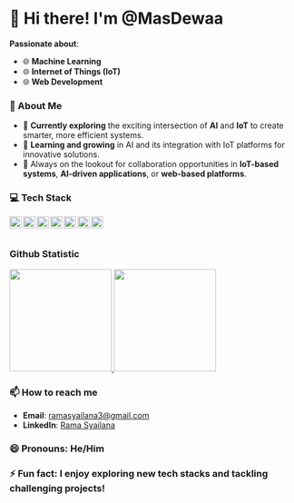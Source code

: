# 👋 Hi there! I'm **@MasDewaa**

**Passionate about**:  
- 🌐 **Machine Learning**  
- 🌐 **Internet of Things (IoT)**  
- 🌐 **Web Development**

### 🚀 About Me
- 🔭 **Currently exploring** the exciting intersection of **AI** and **IoT** to create smarter, more efficient systems.  
- 🌱 **Learning and growing** in AI and its integration with IoT platforms for innovative solutions.  
- 💼 Always on the lookout for collaboration opportunities in **IoT-based systems**, **AI-driven applications**, or **web-based platforms**.

### 💻 Tech Stack
  <a href="#"><img align="left" alt="Python" title="Python" width="21px" src="https://upload.wikimedia.org/wikipedia/commons/c/c3/Python-logo-notext.svg" /></a>
  <a href="#"><img align="left" alt="JavaScript" title="JavaScript" width="21px" src="https://upload.wikimedia.org/wikipedia/commons/9/99/Unofficial_JavaScript_logo_2.svg" /></a>
  <a href="#"><img align="left" alt="HTML/CSS" title="HTML/CSS" width="21px" src="https://upload.wikimedia.org/wikipedia/commons/6/61/HTML5_logo_and_wordmark.svg" /></a>
  <a href="https://www.tensorflow.org/"><img align="left" alt="TensorFlow" title="TensorFlow" width="21px" src="https://upload.wikimedia.org/wikipedia/commons/2/2d/Tensorflow_logo.svg" /></a>
  <a href="https://flask.palletsprojects.com/"><img align="left" alt="Flask" title="Flask" width="21px" src="https://upload.wikimedia.org/wikipedia/commons/3/3c/Flask_logo.svg" /></a>
  <a href="https://nodejs.org/"><img align="left" alt="NodeJS" title="NodeJS" width="21px" src="https://seeklogo.com/images/N/nodejs-logo-FBE122E377-seeklogo.com.png" /></a>
  <a href="https://reactjs.org/"><img align="left" alt="React" title="React" width="21px" src="https://cdn.worldvectorlogo.com/logos/react-2.svg" /></a>
  <br>
  <br>

### Github Statistic
<p align="left">
<a href="https://github.com/MasDewaa">
  <img height="180em" src="https://github-readme-stats-eight-theta.vercel.app/api?username=MasDewaa&show_icons=true&theme=algolia&include_all_commits=true&count_private=true"/>
  <img height="180em" src="https://github-readme-stats-eight-theta.vercel.app/api/top-langs/?username=MasDewaa&layout=compact&langs_count=8&theme=algolia"/>
</a>
</p>

### 📫 How to reach me
- **Email**: [ramasyailana3@gmail.com](mailto:ramasyailana3@gmail.com)  
- **LinkedIn**: [Rama Syailana](https://www.linkedin.com/in/ramasyailana/)

### 😄 Pronouns: **He/Him**  
### ⚡ Fun fact: I enjoy exploring new tech stacks and tackling challenging projects!
